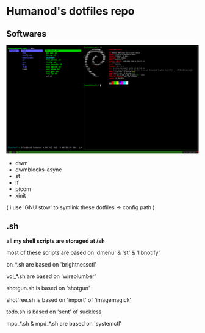 # Humanod's dotfiles repo

## Softwares

![my environment](./.pic/fetch.png "My Environment")

- dwm
- dwmblocks-async
- st
- lf
- picom
- xinit

( i use 'GNU stow' to symlink these dotfiles -> config path )

## .sh

**all my shell scripts are storaged at /sh**

most of these scripts are based on 'dmenu' & 'st' & 'libnotify'

bn_*.sh are based on 'brightnessctl'

vol_*.sh are based on 'wireplumber'

shotgun.sh is based on 'shotgun'

shotfree.sh is based on 'import' of 'imagemagick'

todo.sh is based on 'sent' of suckless

mpc_\*.sh & mpd_\*.sh are based on 'systemctl'

